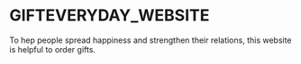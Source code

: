 # GIFTEVERYDAY_WEBSITE
To hep people spread happiness and strengthen their relations, this website is helpful to order gifts.
